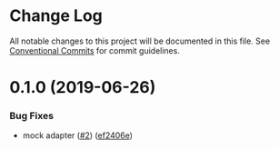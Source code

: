 # Change Log

All notable changes to this project will be documented in this file.
See [Conventional Commits](https://conventionalcommits.org) for commit guidelines.

# 0.1.0 (2019-06-26)


### Bug Fixes

* mock adapter ([#2](https://github.com/cadaster/cadaster/issues/2)) ([ef2406e](https://github.com/cadaster/cadaster/commit/ef2406e))
